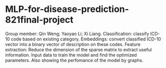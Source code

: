 # MLP-for-disease-prediction-821final-project
Group member: Qin Weng; Yaoyao Li; Xi Liang. 
Classification: classify ICD-10 code based on existing category.
Embeddings: convert classified ICD-10 vector into a binary vector of description on these codes.
Feature extraction: Reduce the dimension of the sparse matrix to extract useful information.
Input data to train the model and find the optimized parameters. Also showing the perfomance of the model by graphs.
